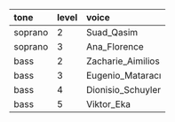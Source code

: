tone    | level | voice
:-      | :-    | :-
soprano | 2     | Suad_Qasim
soprano | 3     | Ana_Florence
bass    | 2     | Zacharie_Aimilios
bass    | 3     | Eugenio_Mataracı
bass    | 4     | Dionisio_Schuyler
bass    | 5     | Viktor_Eka